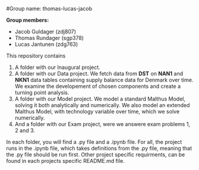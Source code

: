 #Group name: thomas-lucas-jacob

**Group members:**
- Jacob Guldager (zdj807)
- Thomas Rundager (sgp378)
- Lucas Jantunen (zdg763)

This repository contains  
1. A folder with our Inaugural project. 
2. A folder with our Data project. We fetch data from **DST** on **NAN1** and **NKN1** data tables containing supply balance data for Denmark over time. We examine the developement of chosen components and create a turning point analysis.
3. A folder with our Model project. We model a standard Malthus Model, solving it both analytically and numerically. We also model an extended Malthus Model, with technology variable over time, which we solve numerically.
4. And a folder with our Exam project, were we answere exam problems 1, 2 and 3.

In each folder, you will find a .py file and a .ipynb file. For all, the project runs in the .ipynb file, which takes definitions from the .py file, meaning that the .py file should be run first. Other project specific requirments, can be found in each projects specific README.md file.
